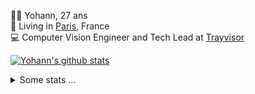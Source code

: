 <p>
  👨🏻 <bold>Yohann</bold>, 27 ans<br/>
  💼 Living in <a href="https://www.google.com/maps?q=paris">Paris</a>, France<br/>
  💻 Computer Vision Engineer and Tech Lead at <a href="https://trayvisor.com/">Trayvisor</a><br/>
</p>

<a href="https://github.com/anuraghazra/github-readme-stats"><img align="center" src="https://github-readme-stats-go94hl40s-yohann84l.vercel.app//api?username=yohann84L&show_icons=true&include_all_commits=true" alt="Yohann's github stats" /> </a>


<details>
  <summary>Some stats ...</summary><br/>
  

<!--START_SECTION:waka-->
![Code Time](http://img.shields.io/badge/Code%20Time-909%20hrs%2054%20mins-blue)

![Profile Views](http://img.shields.io/badge/Profile%20Views-0-blue)

**🐱 My GitHub Data** 

> 📦 440.7 kB Used in GitHub's Storage 
 > 
> 🏆 735 Contributions in the Year 2023
 > 
> 🚫 Not Opted to Hire
 > 
> 📜 24 Public Repositories 
 > 
> 🔑 21 Private Repositories 
 > 
**I'm an Early 🐤** 

```text
🌞 Morning                12364 commits       ████████░░░░░░░░░░░░░░░░░   31.60 % 
🌆 Daytime                22108 commits       ██████████████░░░░░░░░░░░   56.50 % 
🌃 Evening                4483 commits        ███░░░░░░░░░░░░░░░░░░░░░░   11.46 % 
🌙 Night                  172 commits         ░░░░░░░░░░░░░░░░░░░░░░░░░   00.44 % 
```
📅 **I'm Most Productive on Wednesday** 

```text
Monday                   7242 commits        █████░░░░░░░░░░░░░░░░░░░░   18.51 % 
Tuesday                  7208 commits        █████░░░░░░░░░░░░░░░░░░░░   18.42 % 
Wednesday                8859 commits        ██████░░░░░░░░░░░░░░░░░░░   22.64 % 
Thursday                 8261 commits        █████░░░░░░░░░░░░░░░░░░░░   21.11 % 
Friday                   7036 commits        ████░░░░░░░░░░░░░░░░░░░░░   17.98 % 
Saturday                 146 commits         ░░░░░░░░░░░░░░░░░░░░░░░░░   00.37 % 
Sunday                   375 commits         ░░░░░░░░░░░░░░░░░░░░░░░░░   00.96 % 
```


📊 **This Week I Spent My Time On** 

```text
🕑︎ Time Zone: Europe/Paris

💬 Programming Languages: 
Python                   6 hrs 57 mins       ███████████░░░░░░░░░░░░░░   44.08 % 
JavaScript               5 hrs 56 mins       █████████░░░░░░░░░░░░░░░░   37.68 % 
Jupyter                  1 hr 29 mins        ██░░░░░░░░░░░░░░░░░░░░░░░   09.43 % 
SQL                      53 mins             █░░░░░░░░░░░░░░░░░░░░░░░░   05.67 % 
JSON                     13 mins             ░░░░░░░░░░░░░░░░░░░░░░░░░   01.43 % 

🔥 Editors: 
PyCharm                  8 hrs 39 mins       ██████████████░░░░░░░░░░░   54.84 % 
WebStorm                 5 hrs 57 mins       █████████░░░░░░░░░░░░░░░░   37.79 % 
VS Code                  1 hr 9 mins         ██░░░░░░░░░░░░░░░░░░░░░░░   07.36 % 

💻 Operating System: 
Mac                      15 hrs 46 mins      █████████████████████████   100.00 % 
```

**I Mostly Code in Python** 

```text
Python                   21 repos            ████████████░░░░░░░░░░░░░   50.00 % 
Jupyter Notebook         5 repos             ███░░░░░░░░░░░░░░░░░░░░░░   11.90 % 
JavaScript               3 repos             ██░░░░░░░░░░░░░░░░░░░░░░░   07.14 % 
HTML                     2 repos             █░░░░░░░░░░░░░░░░░░░░░░░░   04.76 % 
Shell                    1 repo              █░░░░░░░░░░░░░░░░░░░░░░░░   02.38 % 
```




 Last Updated on 02/12/2023 00:28:09 UTC
<!--END_SECTION:waka-->
